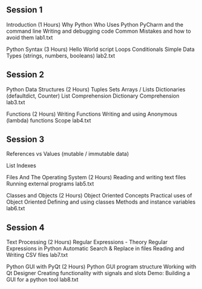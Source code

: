 ## Session 1

Introduction (1 Hours)
	Why Python
	Who Uses Python
	PyCharm and the command line
	Writing and debugging code
	Common Mistakes and how to avoid them
	lab1.txt

Python Syntax (3 Hours)
	Hello World script
	Loops
	Conditionals
	Simple Data Types (strings, numbers, booleans)
	lab2.txt

## Session 2

Python Data Structures (2 Hours)
	Tuples
	Sets
	Arrays / Lists
	Dictionaries (defaultdict, Counter)
	List Comprehension
	Dictionary Comprehension
	lab3.txt

Functions (2 Hours)
	Writing Functions
	Writing and using Anonymous (lambda) functions
	Scope
	lab4.txt

## Session 3

References vs Values (mutable / immutable data)

List Indexes

Files And The Operating System (2 Hours)
	Reading and writing text files
	Running external programs
	lab5.txt

Classes and Objects (2 Hours)
	Object Oriented Concepts
	Practical uses of Object Oriented
	Defining and using classes
	Methods and instance variables
	lab6.txt

## Session 4

Text Processing (2 Hours)
	Regular Expressions - Theory
	Regular Expressions in Python
	Automatic Search & Replace in files
	Reading and Writing CSV files
	lab7.txt

Python GUI with PyQt (2 Hours)
	Python GUI program structure
	Working with Qt Designer
	Creating functionality with signals and slots
	Demo: Building a GUI for a python tool
	lab8.txt

